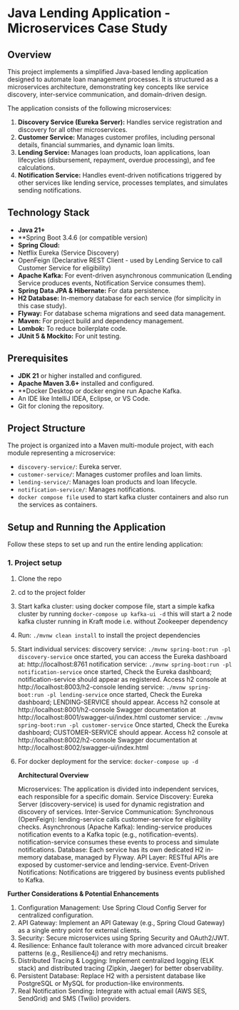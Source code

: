 # Java Lending Application - Microservices Case Study

## Overview

This project implements a simplified Java-based lending application designed to automate loan management processes. 
It is structured as a microservices architecture, demonstrating key concepts like service discovery, inter-service communication, and domain-driven design.

The application consists of the following microservices:
1.  **Discovery Service (Eureka Server):** Handles service registration and discovery for all other microservices.
2.  **Customer Service:** Manages customer profiles, including personal details, financial summaries, and dynamic loan limits.
3.  **Lending Service:** Manages loan products, loan applications, loan lifecycles (disbursement, repayment, overdue processing), and fee calculations.
4.  **Notification Service:** Handles event-driven notifications triggered by other services like lending service, processes templates, and simulates sending notifications.

## Technology Stack

*   **Java 21+**
*   **Spring Boot 3.4.6 (or compatible version)
*   **Spring Cloud:**
   *   Netflix Eureka (Service Discovery)
   *   OpenFeign (Declarative REST Client - used by Lending Service to call Customer Service for eligibility)
*   **Apache Kafka:** For event-driven asynchronous communication (Lending Service produces events, Notification Service consumes them).
*   **Spring Data JPA & Hibernate:** For data persistence.
*   **H2 Database:** In-memory database for each service (for simplicity in this case study).
*   **Flyway:** For database schema migrations and seed data management.
*   **Maven:** For project build and dependency management.
*   **Lombok:** To reduce boilerplate code.
*   **JUnit 5 & Mockito:** For unit testing.

## Prerequisites

*   **JDK 21** or higher installed and configured.
*   **Apache Maven 3.6+** installed and configured.
*   **Docker Desktop or docker engine run Apache Kafka.
*   An IDE like IntelliJ IDEA, Eclipse, or VS Code.
*   Git for cloning the repository.

## Project Structure

The project is organized into a  Maven multi-module project, with each module representing a microservice:

*   `discovery-service/`: Eureka server.
*   `customer-service/`: Manages customer profiles and loan limits.
*   `lending-service/`: Manages loan products and loan lifecycle.
*   `notification-service/`: Manages notifications.
*    `docker compose file` used to start kafka cluster containers and also run the services as containers.

## Setup and Running the Application

Follow these steps to set up and run the entire lending application:

### 1. Project setup

1. Clone the repo
2. cd to the project folder
3. Start kafka cluster:
    using docker compose file, start a simple kafka cluster by running `docker-compose up kafka-ui -d` this will start a 2 node kafka cluster
    running in Kraft mode i.e. without Zookeeper dependency
4. Run: `./mvnw clean install` to install the project dependencies
5. Start individual services:
   discovery service: `./mvnw spring-boot:run -pl discovery-service` once started, you can access the Eureka dashboard at: http://localhost:8761
   notification service: `./mvnw spring-boot:run -pl notification-service` 
                       once started, Check the Eureka dashboard; notification-service should appear as registered.
                       Access h2 console at http://localhost:8003/h2-console
   lending service: `./mvnw spring-boot:run -pl lending-service`
                       once started, Check the Eureka dashboard; LENDING-SERVICE should appear.
                       Access h2 console at http://localhost:8001/h2-console
                       Swagger documentation at http://localhost:8001/swagger-ui/index.html
   customer service: `./mvnw spring-boot:run -pl customer-service`
                     Once started, Check the Eureka dashboard; CUSTOMER-SERVICE should appear.
                     Access h2 console at http://localhost:8002/h2-console
                     Swagger documentation at http://localhost:8002/swagger-ui/index.html

6. For docker deployment for the service: `docker-compose up -d`


   **Architectural Overview**

   Microservices: The application is divided into independent services, each responsible for a specific domain.
   Service Discovery: Eureka Server (discovery-service) is used for dynamic registration and discovery of services.
   Inter-Service Communication:
            Synchronous (OpenFeign): lending-service calls customer-service for eligibility checks.
            Asynchronous (Apache Kafka): lending-service produces notification events to a Kafka topic (e.g., notification-events). notification-service consumes these events to process and simulate notifications.
   Database: Each service has its own dedicated H2 in-memory database, managed by Flyway.
   API Layer: RESTful APIs are exposed by customer-service and lending-service.
   Event-Driven Notifications: Notifications are triggered by business events published to Kafka.

**Further Considerations & Potential Enhancements**

1. Configuration Management: Use Spring Cloud Config Server for centralized configuration.
2. API Gateway: Implement an API Gateway (e.g., Spring Cloud Gateway) as a single entry point for external clients.
3. Security: Secure microservices using Spring Security and OAuth2/JWT.
4. Resilience: Enhance fault tolerance with more advanced circuit breaker patterns (e.g., Resilience4j) and retry mechanisms.
5. Distributed Tracing & Logging: Implement centralized logging (ELK stack) and distributed tracing (Zipkin, Jaeger) for better observability.
6. Persistent Database: Replace H2 with a persistent database like PostgreSQL or MySQL for production-like environments.
7. Real Notification Sending: Integrate with actual email (AWS SES, SendGrid) and SMS (Twilio) providers.
  